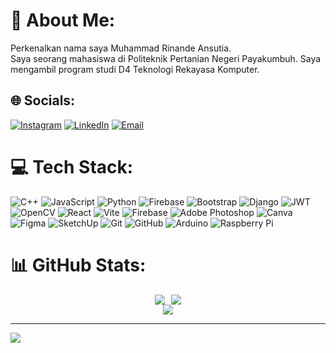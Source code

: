 # 💫 About Me:
Perkenalkan nama saya Muhammad Rinande Ansutia.<br>Saya seorang mahasiswa di Politeknik Pertanian Negeri Payakumbuh. Saya mengambil program studi D4 Teknologi Rekayasa Komputer.<br>


## 🌐 Socials:
[![Instagram](https://img.shields.io/badge/Instagram-%23E4405F.svg?logo=Instagram&logoColor=white)](https://instagram.com/rinande__) 
[![LinkedIn](https://img.shields.io/badge/LinkedIn-%230077B5.svg?logo=linkedin&logoColor=white)](www.linkedin.com/in/muhammad-rinande-ansutia) 
[![Email](https://img.shields.io/badge/Gmail-%23E4405F.svg?Gmail&logoColor=white)](mailto:rinandeansutia1@gmail.com)

# 💻 Tech Stack:
<p>
        <img src="https://img.shields.io/badge/c++-%2300599C.svg?style=flat&logo=c%2B%2B&logoColor=white" alt="C++"/>
        <img src="https://img.shields.io/badge/javascript-%23323330.svg?style=flat&logo=javascript&logoColor=%23F7DF1E" alt="JavaScript"/>
        <img src="https://img.shields.io/badge/python-3670A0?style=flat&logo=python&logoColor=ffdd54" alt="Python"/>
        <img src="https://img.shields.io/badge/firebase-%23039BE5.svg?style=flat&logo=firebase" alt="Firebase"/>
        <img src="https://img.shields.io/badge/bootstrap-%238511FA.svg?style=flat&logo=bootstrap&logoColor=white" alt="Bootstrap"/>
        <img src="https://img.shields.io/badge/django-%23092E20.svg?style=flat&logo=django&logoColor=white" alt="Django"/>
        <img src="https://img.shields.io/badge/JWT-black?style=flat&logo=JSON%20web%20tokens" alt="JWT"/>
        <img src="https://img.shields.io/badge/opencv-%23white.svg?style=flat&logo=opencv&logoColor=white" alt="OpenCV"/>
        <img src="https://img.shields.io/badge/react-%2320232a.svg?style=flat&logo=react&logoColor=%2361DAFB" alt="React"/>
        <img src="https://img.shields.io/badge/vite-%23646CFF.svg?style=flat&logo=vite&logoColor=white" alt="Vite"/>
        <img src="https://img.shields.io/badge/firebase-a08021?style=flat&logo=firebase&logoColor=ffcd34" alt="Firebase"/>
        <img src="https://img.shields.io/badge/adobe%20photoshop-%2331A8FF.svg?style=flat&logo=adobe%20photoshop&logoColor=white" alt="Adobe Photoshop"/>
        <img src="https://img.shields.io/badge/Canva-%2300C4CC.svg?style=flat&logo=Canva&logoColor=white" alt="Canva"/>
        <img src="https://img.shields.io/badge/figma-%23F24E1E.svg?style=flat&logo=figma&logoColor=white" alt="Figma"/>
        <img src="https://img.shields.io/badge/SketchUp-005F9E?style=flat&logo=sketchup&logoColor=white" alt="SketchUp"/>
        <img src="https://img.shields.io/badge/git-%23F05033.svg?style=flat&logo=git&logoColor=white" alt="Git"/>
        <img src="https://img.shields.io/badge/github-%23121011.svg?style=flat&logo=github&logoColor=white" alt="GitHub"/>
        <img src="https://img.shields.io/badge/-Arduino-00979D?style=flat&logo=Arduino&logoColor=white" alt="Arduino"/>
        <img src="https://img.shields.io/badge/-Raspberry_Pi-C51A4A?style=flat&logo=Raspberry-Pi" alt="Raspberry Pi"/>
    </p>

# 📊 GitHub Stats:
<div align="center" style="display: flex; flex-direction: column; align-items: center;">
  <div style="display: flex; justify-content: center; align-items: center;">
    <img src="https://github-readme-stats.vercel.app/api?username=rinande15&theme=dracula&hide_border=true&include_all_commits=false&count_private=false" style="margin-right: 10px;" />
      <img src="https://github-readme-stats.vercel.app/api/top-langs/?username=rinande15&theme=dracula&hide_border=true&include_all_commits=false&count_private=false&layout=compact" />
  </div>
  <img src="https://github-readme-streak-stats.herokuapp.com/?user=rinande15&theme=aura_dark&hide_border=false"/>
</div>


---
[![](https://visitcount.itsvg.in/api?id=rinande15&icon=10&color=13)](https://visitcount.itsvg.in)

<!-- Proudly created with GPRM ( https://gprm.itsvg.in ) -->
